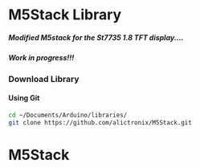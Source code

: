 # M5Stack Library

##### Modified M5stack for the St7735 1.8 TFT display....
##### Work in progress!!!

### Download Library

#### Using Git
```sh
cd ~/Documents/Arduino/libraries/
git clone https://github.com/alictronix/M5Stack.git
```
# M5Stack
